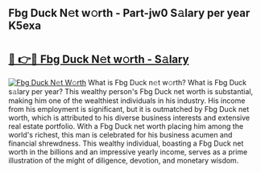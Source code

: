 ## Fbg Duck N𝚎t w𝚘rth - Part-jw0 S𝚊lary per year K5exa

# <h2><a href="http://gc2hlw.nevu.top/?p=Fbg+Duck">🔗 👉🔴 Fbg Duck N𝚎t w𝚘rth - S𝚊lary</a></h2>

[![Fbg Duck N𝚎t W𝚘rth](https://i.imgur.com/Oavwk0R.jpeg)](http://gc2hlw.nevu.top/?p=Fbg+Duck)
What is Fbg Duck n𝚎t w𝚘rth? What is Fbg Duck s𝚊lary per year?
This wealthy person's Fbg Duck net worth is substantial, making him one of the wealthiest individuals in his industry. His income from his employment is significant, but it is outmatched by Fbg Duck net worth, which is attributed to his diverse business interests and extensive real estate portfolio. With a Fbg Duck net worth placing him among the world's richest, this man is celebrated for his business acumen and financial shrewdness. This wealthy individual, boasting a Fbg Duck net worth in the billions and an impressive yearly income, serves as a prime illustration of the might of diligence, devotion, and monetary wisdom.
